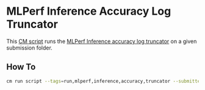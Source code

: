 # MLPerf Inference Accuracy Log Truncator
This [CM script](https://github.com/mlcommons/ck/blob/master/cm/docs/specs/script.md) runs the [MLPerf Inference accuracy log truncator](https://github.com/mlcommons/inference/blob/master/tools/submission/truncate_accuracy_log.py) on a given submission folder.

## How To
```bash
cm run script --tags=run,mlperf,inference,accuracy,truncator --submitter=[SUBMITTER_NAME] --submission_dir=[SUBMISSION_FOLDER]
```
